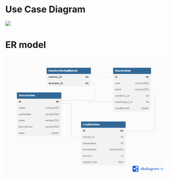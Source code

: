 # Use Case Diagram

<img src="https://github.com/javagurulv/-java_2_monday_february_2023_online/blob/main/team_eln/Use%20Case%20Diagram.png?raw=true">


# ER model

<img src="https://github.com/javagurulv/-java_2_monday_february_2023_online/blob/main/team_eln/ELN1.png?raw=true">
